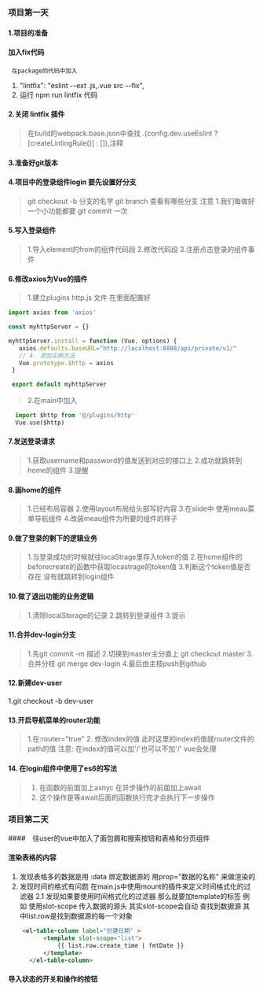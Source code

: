 
### 项目第一天

#### 1.项目的准备

#### 加入fix代码
     在package的代码中加入
   1.  "lintfix": "eslint --ext .js,.vue src --fix",
   2. 运行 npm run lintfix 代码

#### 2.关闭 lintfix 插件
> 在build的webpack.base.json中查找 .(config.dev.useEslint ? [createLintingRule()] : []),注释

#### 3.准备好git版本

#### 4.项目中的登录组件login  要先设置好分支
> git checkout -b 分支的名字
> git branch 查看有哪些分支
> 注意 
 1.我们每做好一个小功能都要 git commit 一次  

 #### 5.写入登录组件
 > 1.导入element的from的组件代码段
 > 2.修改代码段
 > 3.注册点击登录的组件事件

 #### 6.修改axios为Vue的插件
 > 1.建立plugins http.js 文件 在里面配置好
 ```js
 import axios from 'axios'

const myhttpServer = {}

myhttpServer.install = function (Vue, options) {
    axios.defaults.baseURL="http://localhost:8888/api/private/v1/"
    // 4. 添加实例方法
    Vue.prototype.$http = axios
  }

  export default myhttpServer

  ```

> 2.在main中加入
```js 
  import $http from '@/plugins/http'
  Vue.use($http)
```

#### 7.发送登录请求
> 1.获取username和password的值发送到对应的接口上
> 2.成功就跳转到home的组件
> 3.提醒

#### 8.画home的组件
> 1.已经布局容器
> 2.使用layout布局给头部写好内容
> 3.在slide中 使用meau菜单导航组件
> 4.改装meau组件为所要的组件的样子

#### 9.做了登录的剩下的逻辑业务
> 1.当登录成功的时候就往locaStrage里存入token的值
> 2.在home组件的beforecreate的函数中获取locastrage的token值 
> 3.判断这个token值是否存在 没有就跳转到login组件

#### 10.做了退出功能的业务逻辑
> 1.清除localStorage的记录
> 2.跳转到登录组件
> 3.提示

#### 11.合并dev-login分支
> 1.先git commit -m 描述
> 2.切换到master主分直上  git checkout master
> 3.合并分枝 git merge dev-login
> 4.最后由主枝push到github

#### 12.新建dev-user
  1.git checkout -b dev-user
  
#### 13.开启导航菜单的router功能 
>  1.在:router="true"
>  2. 修改index的值 此时这里的index的值就router文件的path的值 
   注意: 在index的值可以加'/'也可以不加'/' vue会处理

#### 14. 在login组件中使用了es6的写法  
>   1. 在函数的前面加上asnyc  在异步操作的前面加上await  
>   2. 这个操作是等await后面的函数执行完才会执行下一步操作


### 项目第二天

####　往user的vue中加入了面包屑和搜索按钮和表格和分页组件

#### 渲染表格的内容
1. 发现表格多的数据是用 :data 绑定数据源的 用prop="数据的名称" 来做渲染的 
2. 发现时间的格式有问题 在main.js中使用mount的插件来定义时间格式化的过滤器
  2.1 发现如果要使用时间格式化的过滤器 那么就要加template的标签 例如 使用slot-scope 传入数据的源头 其实slot-scope会自动
      查找到数据源 其中list.row是找到数据源的每一个对象
```html
    <el-table-column label="创建日期" >
          <template slot-scope="list">
              {{ list.row.create_time | fmtDate }}
          </template>
      </el-table-column>
```

#### 导入状态的开关和操作的按钮

